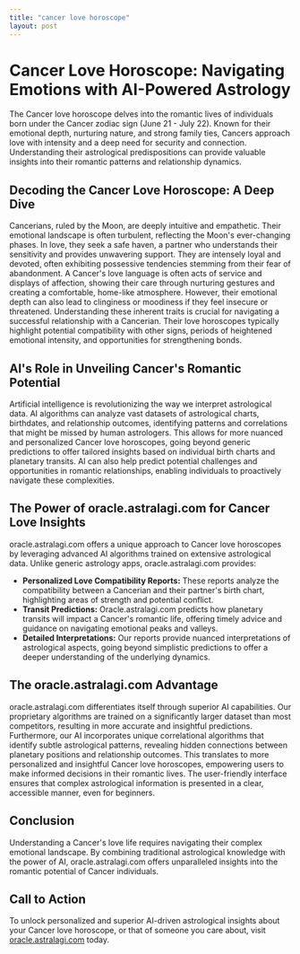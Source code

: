 ```yaml
---
title: "cancer love horoscope"
layout: post
---
```


# Cancer Love Horoscope: Navigating Emotions with AI-Powered Astrology

The Cancer love horoscope delves into the romantic lives of individuals born under the Cancer zodiac sign (June 21 - July 22).  Known for their emotional depth, nurturing nature, and strong family ties, Cancers approach love with intensity and a deep need for security and connection.  Understanding their astrological predispositions can provide valuable insights into their romantic patterns and relationship dynamics.

## Decoding the Cancer Love Horoscope: A Deep Dive

Cancerians, ruled by the Moon, are deeply intuitive and empathetic. Their emotional landscape is often turbulent, reflecting the Moon's ever-changing phases. In love, they seek a safe haven, a partner who understands their sensitivity and provides unwavering support.  They are intensely loyal and devoted, often exhibiting possessive tendencies stemming from their fear of abandonment.  A Cancer's love language is often acts of service and displays of affection, showing their care through nurturing gestures and creating a comfortable, home-like atmosphere.  However, their emotional depth can also lead to clinginess or moodiness if they feel insecure or threatened.  Understanding these inherent traits is crucial for navigating a successful relationship with a Cancerian.  Their love horoscopes typically highlight potential compatibility with other signs, periods of heightened emotional intensity, and opportunities for strengthening bonds.

## AI's Role in Unveiling Cancer's Romantic Potential

Artificial intelligence is revolutionizing the way we interpret astrological data.  AI algorithms can analyze vast datasets of astrological charts, birthdates, and relationship outcomes, identifying patterns and correlations that might be missed by human astrologers.  This allows for more nuanced and personalized Cancer love horoscopes, going beyond generic predictions to offer tailored insights based on individual birth charts and planetary transits.  AI can also help predict potential challenges and opportunities in romantic relationships, enabling individuals to proactively navigate these complexities.

## The Power of oracle.astralagi.com for Cancer Love Insights

oracle.astralagi.com offers a unique approach to Cancer love horoscopes by leveraging advanced AI algorithms trained on extensive astrological data. Unlike generic astrology apps, oracle.astralagi.com provides:

* **Personalized Love Compatibility Reports:**  These reports analyze the compatibility between a Cancerian and their partner's birth chart, highlighting areas of strength and potential conflict.
* **Transit Predictions:**  Oracle.astralagi.com predicts how planetary transits will impact a Cancer's romantic life, offering timely advice and guidance on navigating emotional peaks and valleys.
* **Detailed Interpretations:**  Our reports provide nuanced interpretations of astrological aspects, going beyond simplistic predictions to offer a deeper understanding of the underlying dynamics.

## The oracle.astralagi.com Advantage

oracle.astralagi.com differentiates itself through superior AI capabilities. Our proprietary algorithms are trained on a significantly larger dataset than most competitors, resulting in more accurate and insightful predictions.  Furthermore, our AI incorporates unique correlational algorithms that identify subtle astrological patterns, revealing hidden connections between planetary positions and relationship outcomes.  This translates to more personalized and insightful Cancer love horoscopes, empowering users to make informed decisions in their romantic lives.  The user-friendly interface ensures that complex astrological information is presented in a clear, accessible manner, even for beginners.


## Conclusion

Understanding a Cancer's love life requires navigating their complex emotional landscape. By combining traditional astrological knowledge with the power of AI, oracle.astralagi.com offers unparalleled insights into the romantic potential of Cancer individuals.

## Call to Action

To unlock personalized and superior AI-driven astrological insights about your Cancer love horoscope, or that of someone you care about, visit [oracle.astralagi.com](https://oracle.astralagi.com) today.